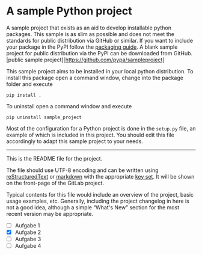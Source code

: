 # A sample Python project

A sample project that exists as an aid to develop installable python packages.
This sample is as slim as possible and does not meet the standards for public distribution via
GitHub or similar. If you want to include your package in the PyPI follow the [packaging guide][packaging guide].
A blank sample project for public distribution via the PyPI can be downloaded from GitHub.
[public sample project][https://github.com/pypa/sampleproject]

This sample project aims to be installed in your local python distribution.
To install this package open a command window, change into the package folder and execute

`pip install .`

To uninstall open a command window and execute

`pip uninstall sample_project`

Most of the configuration for a Python project is done in the `setup.py` file,
an example of which is included in this project. You should edit this file
accordingly to adapt this sample project to your needs.

----

This is the README file for the project.

The file should use UTF-8 encoding and can be written using
[reStructuredText][rst] or [markdown][md use] with the appropriate [key set][md use].
It will be shown on the front-page of the GitLab project.

Typical contents for this file would include an overview of the project, basic
usage examples, etc. Generally, including the project changelog in here is not a
good idea, although a simple “What's New” section for the most recent version
may be appropriate.

[packaging guide]: https://packaging.python.org
[rst]: http://docutils.sourceforge.net/rst.html
[md]: https://tools.ietf.org/html/rfc7764#section-3.5 "CommonMark variant"
[md use]: https://packaging.python.org/specifications/core-metadata/#description-content-type-optional


- [ ] Aufgabe 1
- [x] Aufgabe 2
- [ ] Aufgabe 3
- [ ] Aufgabe 4
